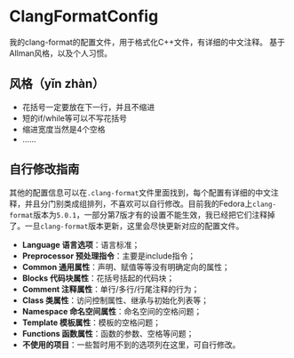 # ClangFormatConfig
我的clang-format的配置文件，用于格式化C++文件，有详细的中文注释。
基于Allman风格，以及个人习惯。
## 风格（yǐn zhàn）
* 花括号一定要放在下一行，并且不缩进
* 短的if/while等可以不写花括号
* 缩进宽度当然是4个空格
* ……
## 自行修改指南
其他的配置信息可以在`.clang-format`文件里面找到，每个配置有详细的中文注释，并且分门别类成组排列，不喜欢可以自行修改。目前我的Fedora上`clang-format`版本为`5.0.1`，一部分第7版才有的设置不能生效，我已经把它们注释掉了。一旦`clang-format`版本更新，这里会尽快更新对应的配置文件。
* __Language 语言选项__：语言标准；
* __Preprocessor 预处理指令__：主要是include指令；
* __Common 通用属性__：声明、赋值等等没有明确定向的属性；
* __Blocks 代码块属性__：花括号括起的代码块；
* __Comment 注释属性__：单行/多行/行尾注释的行为；
* __Class 类属性__：访问控制属性、继承与初始化列表等；
* __Namespace 命名空间属性__：命名空间的空格问题；
* __Template 模板属性__：模板的空格问题；
* __Functions 函数属性__：函数的参数、空格等问题；
* __不使用的项目__：一些暂时用不到的选项列在这里，可自行修改。
